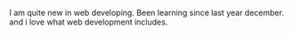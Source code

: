I am quite new in web developing. Been learning since last year december. and i love what web development includes.
